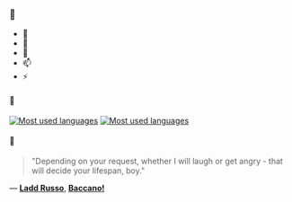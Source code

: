 ### 👋

- 🔭
- 🌱
- 💬
- 📫
- ⚡

#### 🧏

[![Most used languages](https://github-readme-stats-aynah.vercel.app/api/top-langs/?username=aynh&theme=solarized-dark&langs_count=6&layout=compact&hide_title=true)](https://github.com/anuraghazra/github-readme-stats#gh-dark-mode-only)
[![Most used languages](https://github-readme-stats-aynah.vercel.app/api/top-langs/?username=aynh&theme=solarized-light&langs_count=6&layout=compact&hide_title=true)](https://github.com/anuraghazra/github-readme-stats#gh-light-mode-only)

#### 💬

> "Depending on your request, whether I will laugh or get angry - that will decide your lifespan, boy."

&mdash; [**Ladd Russo**](https://myanimelist.net/character.php?q=Ladd%20Russo&cat=character), [**Baccano!**](https://myanimelist.net/search/all?q=Baccano!&cat=all)
